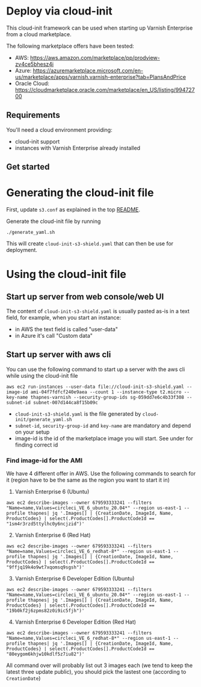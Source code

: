 # Deploy via cloud-init


This cloud-init framework can be used when starting up Varnish Enterprise from a cloud marketplace.

The following marketplace offers have been tested:
- AWS: https://aws.amazon.com/marketplace/pp/prodview-zv4ce5bhesz4i
- Azure: https://azuremarketplace.microsoft.com/en-us/marketplace/apps/varnish.varnish-enterprise?tab=PlansAndPrice
- Oracle Cloud: https://cloudmarketplace.oracle.com/marketplace/en_US/listing/99472700


## Requirements

You'll need a cloud environment providing:
- cloud-init support
- instances with Varnish Enterprise already installed

## Get started

# Generating the cloud-init file

First, update `s3.conf` as explained in the top [README](../README.md).

Generate the cloud-init file by running

``` shell
./generate_yaml.sh
```

This will create `cloud-init-s3-shield.yaml` that can then be use for deployment.

# Using the cloud-init file

## Start up server from web console/web UI

The content of `cloud-init-s3-shield.yaml` is usually pasted as-is in a text field, for example, when you start an instance:
- in AWS the text field is called "user-data"
- in Azure it's call "Custom data"

## Start up server with aws cli

You can use the following command to start up a server with the aws cli while using the cloud-init file
```
aws ec2 run-instances --user-data file://cloud-init-s3-shield.yaml --image-id ami-04f7fdfcf240e9aea --count 1 --instance-type t2.micro --key-name thapnes-varnish --security-group-ids sg-059dd7e6c4b33f308 --subnet-id subnet-007d144ca8f15b09c
```
- `cloud-init-s3-shield.yaml` is the file generated by `cloud-init/generate_yaml.sh`
- `subnet-id`, `security-group-id` and `key-name` are mandatory and depend on your setup
- image-id is the id of the marketplace image you will start. See under for finding correct id

### Find image-id for the AMI
We have 4 different offer in AWS. Use the following commands to search for it (region have to be the same as the region you want to start it in)

1. Varnish Enterprise 6 (Ubuntu)
```
aws ec2 describe-images --owner 679593333241 --filters "Name=name,Values=circleci_VE_6_ubuntu_20.04*" --region us-east-1 --profile thapnes| jq '.Images[] | {CreationDate, ImageId, Name, ProductCodes} | select(.ProductCodes[].ProductCodeId == "1sm4r3rzd5ttylhc0y6ncjzid")'
```
2. Varnish Enterprise 6 (Red Hat)
```
aws ec2 describe-images --owner 679593333241 --filters "Name=name,Values=circleci_VE_6_redhat-8*" --region us-east-1 --profile thapnes| jq '.Images[] | {CreationDate, ImageId, Name, ProductCodes} | select(.ProductCodes[].ProductCodeId == "9ffjq19k4o9wt7xqomsq9sgsh")'
```
3. Varnish Enterprise 6 Developer Edition (Ubuntu)
```
aws ec2 describe-images --owner 679593333241 --filters "Name=name,Values=circleci_VE_6_ubuntu_20.04*" --region us-east-1 --profile thapnes| jq '.Images[] | {CreationDate, ImageId, Name, ProductCodes} | select(.ProductCodes[].ProductCodeId == "19b0kf2j6zpms82z0i9ic5fjh")'
```
4. Varnish Enterprise 6 Developer Edition (Red Hat)
```
aws ec2 describe-images --owner 679593333241 --filters "Name=name,Values=circleci_VE_6_redhat-8*" --region us-east-1 --profile thapnes| jq '.Images[] | {CreationDate, ImageId, Name, ProductCodes} | select(.ProductCodes[].ProductCodeId == "80eygom6khjw10kdlf5z7iu82")'
```

All command over will probably list out 3 images each (we tend to keep the latest three update public), you should pick the lastest one (according to `CreationDate`)
